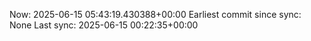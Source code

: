 Now: 2025-06-15 05:43:19.430388+00:00 Earliest commit since sync: None Last sync: 2025-06-15 00:22:35+00:00
